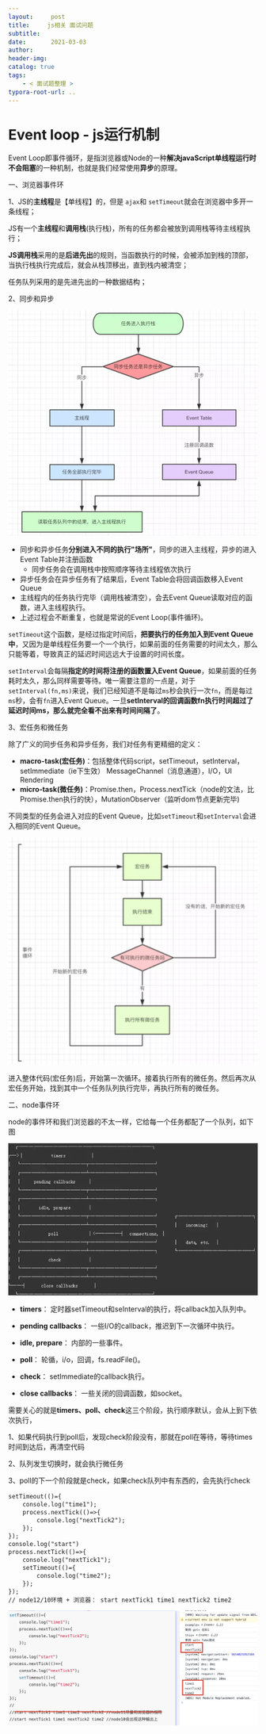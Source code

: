 ```yaml
---
layout:     post
title:     js相关 面试问题
subtitle:  
date:       2021-03-03
author:     
header-img: 
catalog: true
tags:
    - < 面试题整理 >
typora-root-url: ..
---
```




# Event loop - js运行机制

Event Loop即事件循环，是指浏览器或Node的一种**解决javaScript单线程运行时不会阻塞**的一种机制，也就是我们经常使用**异步**的原理。

一、浏览器事件环

1、JS的**主线程**是【单线程】的，但是 `ajax`和 `setTimeout`就会在浏览器中多开一条线程；

JS有一个**主线程**和**调用栈**(执行栈)，所有的任务都会被放到调用栈等待主线程执行；

**JS调用栈**采用的是**后进先出**的规则，当函数执行的时候，会被添加到栈的顶部，当执行栈执行完成后，就会从栈顶移出，直到栈内被清空；

任务队列采用的是先进先出的一种数据结构；

2、同步和异步

![](/img/assets_2019/%E6%89%A7%E8%A1%8C%E6%9C%BA%E5%88%B6.png)

- 同步和异步任务**分别进入不同的执行"场所"**，同步的进入主线程，异步的进入Event Table并注册函数
  - 同步任务会在调用栈中按照顺序等待主线程依次执行
- 异步任务会在异步任务有了结果后，Event Table会将回调函数移入Event Queue
- 主线程内的任务执行完毕（调用栈被清空），会去Event Queue读取对应的函数，进入主线程执行。
- 上述过程会不断重复，也就是常说的Event Loop(事件循环)。

​        `setTimeout`这个函数，是经过指定时间后，**把要执行的任务加入到Event Queue中**，又因为是单线程任务要一个一个执行，如果前面的任务需要的时间太久，那么只能等着，导致真正的延迟时间远远大于设置的时间长度。

​       `setInterval`会每隔**指定的时间将注册的函数置入Event Queue**，如果前面的任务耗时太久，那么同样需要等待。唯一需要注意的一点是，对于`setInterval(fn,ms)`来说，我们已经知道不是每过`ms`秒会执行一次`fn`，而是每过`ms`秒，会有`fn`进入Event Queue。一旦**setInterval的回调函数fn执行时间超过了延迟时间ms，那么就完全看不出来有时间间隔了**。

3、宏任务和微任务

除了广义的同步任务和异步任务，我们对任务有更精细的定义：

- **macro-task(宏任务)**：包括整体代码script，setTimeout，setInterval，setImmediate（ie下生效）  MessageChannel（消息通道），I/O，UI Rendering
- **micro-task(微任务)**：Promise.then，Process.nextTick（node的文法，比Promise.then执行的快），MutationObserver（监听dom节点更新完毕)

不同类型的任务会进入对应的Event Queue，比如`setTimeout`和`setInterval`会进入相同的Event Queue。

![](/img/assets_2019/%E5%AE%8F%E4%BB%BB%E5%8A%A1.png)

进入整体代码(宏任务)后，开始第一次循环。接着执行所有的微任务。然后再次从宏任务开始，找到其中一个任务队列执行完毕，再执行所有的微任务。

二、node事件环

node的事件环和我们浏览器的不太一样，它给每一个任务都配了一个队列，如下图

![image-20210304094614352](/img/assets_2019/image-20210304094614352.png)

- **timers**： 定时器setTimeout和seInterval的执行，将callback加入队列中。

- **pending callbacks**： 一些I/O的callback，推迟到下一次循环中执行。

- **idle, prepare**： 内部的一些事件。

- **poll**： 轮循，i/o，回调，fs.readFile()。

- **check**： setImmediate的callback执行。

- **close callbacks**： 一些关闭的回调函数，如socket。

需要关心的就是**timers、poll、check**这三个阶段，执行顺序默认，会从上到下依次执行，

1、如果代码执行到poll后，发现check阶段没有，那就在poll在等待，等待times时间到达后，再清空代码

2、队列发生切换时，就会执行微任务

3、poll的下一个阶段就是check，如果check队列中有东西的，会先执行check

```
setTimeout(()={
    console.log("time1");
    process.nextTick(()=>{
        console.log("nextTick2");
    });
});
console.log("start")
process.nextTick(()=>{
    console.log("nextTick1");
    setTimeout(()={
        console.log("time2");
    });
});
// node12/10环境 + 浏览器： start nextTick1 time1 nextTick2 time2
```

![image-20210304101006158](/img/assets_2019/image-20210304101006158.png)